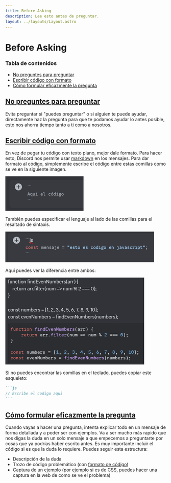 ```yaml
---
title: Before Asking
description: Lee esto antes de preguntar.
layout: ../layouts/Layout.astro
---
```


# Before Asking

### Tabla de contenidos

- [No preguntes para preguntar](#no-preguntes-para-preguntar)
- [Escribir código con formato](#escribir-codigo-con-formato)
- [Cómo formular eficazmente la pregunta](#como-formular-eficazmente-la-pregunta)

## [No preguntes para preguntar](#no-preguntes-para-preguntar)

Evita preguntar si "puedes preguntar" o si alguien te puede ayudar, directamente haz la pregunta para que te podamos ayudar lo antes posible, esto nos ahorra tiempo tanto a ti como a nosotros.

## [Escribir código con formato](#escribir-codigo-con-formato)

En vez de pegar tu código con texto plano, mejor dale formato. Para hacer esto, Discord nos permite usar [markdown](https://markdown.es/) en los mensajes. Para dar formato al código, simplemente escribe el código entre estas comillas como se ve en la siguiente imagen.

![Comillas con las que hay que envolver el codigo](../images/code-format-tutorial.png)

También puedes especificar el lenguaje al lado de las comillas para el resaltado de sintaxis.

![Comillas con las que hay que envolver el codigo junto a la especificación del lenguaje](../images/code-format-tutorial-lang.png)

Aquí puedes ver la diferencia entre ambos:

![Comparación entre codigo sin formatear y formateado](../images/code-format.png)

Si no puedes encontrar las comillas en el teclado, puedes copiar este esqueleto:

````md
```js
// Escribe el codigo aqui
```
````

## [Cómo formular eficazmente la pregunta](#como-formular-eficazmente-la-pregunta)

Cuando vayas a hacer una pregunta, intenta explicar todo en un mensaje de forma detallada y a poder ser con ejemplos. Va a ser mucho más rapido que nos digas la duda en un solo mensaje a que empecemos a preguntarte por cosas que ya podrías haber escrito antes. Es muy importante incluir el código si es que la duda lo requiere.
Puedes seguir esta estructura:

- Descripción de la duda
- Trozo de código problemático (con [formato de código](#escribir-codigo-con-formato))
- Captura de un ejemplo (por ejemplo si es de CSS, puedes hacer una captura en la web de como se ve el problema)
